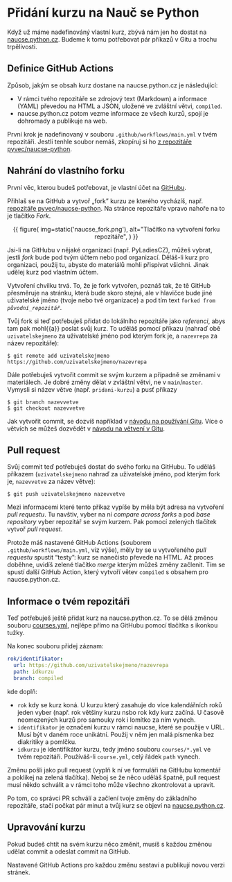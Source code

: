 # Přidání kurzu na Nauč se Python

Když už máme nadefinováný vlastní kurz, zbývá nám jen ho dostat na [naucse.python.cz](https://naucse.python.cz/).
Budeme k tomu potřebovat pár příkazů v Gitu a trochu trpělivosti.

## Definice GitHub Actions

Způsob, jakým se obsah kurz dostane na naucse.python.cz je následující:

- V rámci tvého repozitáře se zdrojový text (Markdown) a informace (YAML)
  převedou na HTML a JSON, uložené ve zvláštní větvi, `compiled`.
- naucse.python.cz potom vezme informace ze všech kurzů, spojí je dohromady
  a publikuje na web.

První krok je nadefinovaný v souboru `.github/workflows/main.yml` v tvém
repozitáři.
Jestli tenhle soubor nemáš, zkopíruj si ho
[z repozitáře pyvec/naucse-python](https://github.com/pyvec/naucse-python/blob/main/.github/workflows/main.yml).


## Nahrání do vlastního forku

První věc, kterou budeš potřebovat, je vlastní účet na [GitHubu](https://github.com/).

Přihlaš se na GitHub a vytvoř „fork” kurzu ze kterého vycházíš,
např. [repozitáře pyvec/naucse-python](https://github.com/pyvec/naucse-python).
Na stránce repozitáře vpravo nahoře na to je tlačítko _Fork_.

<div style="text-align: center">
{{ figure(
    img=static('naucse_fork.png'),
    alt="Tlačítko na vytvoření forku repozitáře",
) }}
</div>

Jsi-li na GitHubu v nějaké organizaci (např. PyLadiesCZ), můžeš vybrat,
jestli *fork* bude pod tvým účtem nebo pod organizací.
Děláš-li kurz pro organizaci, použij tu,
abyste do materiálů mohli přispívat všichni.
Jinak udělej kurz pod vlastním účtem.

Vytvoření chvilku trvá.
To, že je fork vytvořen, poznáš tak, že tě GitHub přesměruje na stránku, která bude skoro stejná, ale v hlavičce bude jiné uživatelské jméno (tvoje nebo tvé
organizace) a pod tím text <code>forked from <var>původní_repozitář</var></code>.

Tvůj fork si teď potřebuješ přidat do lokálního repozitáře jako *referenci*, abys tam pak mohl{{a}} poslat svůj kurz.
To uděláš pomocí příkazu (nahraď obě `uzivatelskejmeno` za uživatelské jméno
pod kterým fork je, a `nazevrepa` za název repozitáře):

```console
$ git remote add uzivatelskejmeno https://github.com/uzivatelskejmeno/nazevrepa
```

Dále potřebuješ vytvořit commit se svým kurzem a případně se změnami v materiálech.
Je dobré změny dělat v zvláštní větvi, ne v `main`/`master`.
Vymysli si název větve (např. `pridani-kurzu`) a pusť příkazy

```console
$ git branch nazevvetve
$ git checkout nazevvetve
```

Jak vytvořit commit, se dozvíš například v [návodu na používání Gitu]({{lesson_url("git/git-collaboration-2in1")}}).
Více o větvích se můžeš dozvědět v [návodu na větvení v Gitu]({{lesson_url("git/branching")}}).

## Pull request

Svůj commit teď potřebuješ dostat do svého forku na GitHubu.
To uděláš příkazem (`uzivatelskejmeno` nahraď za uživatelské jméno, pod kterým fork
je, `nazevvetve` za název větve):

```console
$ git push uzivatelskejmeno nazevvetve
```

Mezi informacemi které tento příkaz vypíše by měla být adresa na vytvoření
*pull requestu*. Tu navštiv, vyber na ní *compare across forks* a pod
*base repository* vyber repozitář se svým kurzem.
Pak pomocí zelených tlačítek vytvoř *pull request*.

Protože máš nastavené GitHub Actions (souborem `.github/workflows/main.yml`,
viz výše), měly by se u vytvořeného *pull requestu* spustit “testy”:
kurz se nanečisto převede na HTML.
Až proces doběhne, uvidíš zelené tlačítko *merge* kterým můžeš změny začlenit.
Tím se spustí další GitHub Action, který vytvoří větev `compiled` s obsahem pro
naucse.python.cz.


## Informace o tvém repozitáři

Teď potřebuješ ještě přidat kurz na naucse.python.cz.
To se dělá změnou souboru [courses.yml](https://github.com/pyvec/naucse.python.cz/blob/master/courses.yml),
nejlépe přímo na GitHubu pomocí tlačítka s ikonkou tužky.

Na konec souboru přidej záznam:

```yaml
rok/identifikator:
  url: https://github.com/uzivatelskejmeno/nazevrepa
  path: idkurzu
  branch: compiled
```

kde doplň:

* `rok` kdy se kurz koná. U kurzu který zasahuje do více kalendářních roků
  jeden vyber (např. rok většiny kurzu nsbo rok kdy kurz začíná.
  U časově  neomezených kurzů pro samouky rok i lomítko za ním vynech.
* `identifikator` je označení kurzu v rámci naucse, které se použije v URL.
  Musí být v daném roce unikátní. Použij v něm jen malá písmenka bez diakritiky
  a pomlčku.
* `idkurzu` je identifikátor kurzu, tedy jméno souboru `courses/*.yml`
  ve tvém repozitáři. Používáš-li `course.yml`, celý řádek `path` vynech.

Změnu pošli jako pull request (vyplň k ní ve formuláři na GitHubu komentář a
poklikej na zelená tlačítka). Neboj se že něco uděláš špatně, pull request musí
někdo schválit a v rámci toho může všechno zkontrolovat a upravit.

Po tom, co správci PR schválí a začlení tvoje změny do základního repozitáře, stačí počkat pár minut a tvůj kurz se objeví na [naucse.python.cz](https://naucse.python.cz/).

## Upravování kurzu

Pokud budeš chtít na svém kurzu něco změnit, musíš s každou změnou udělat commit a odeslat commit na GitHub.

Nastavené GitHub Actions pro každou změnu sestaví a publikují novou
verzi stránek.
